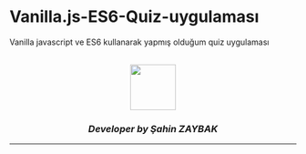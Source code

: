 # Vanilla.js-ES6-Quiz-uygulaması
Vanilla javascript ve ES6 kullanarak yapmış olduğum quiz uygulaması


<br>
<div align="center">
  <img src="https://image.flaticon.com/teams/slug/smashicons.jpg" width="80">
  <h3><i>Developer by Şahin ZAYBAK </i></h3>
  <hr/>
</div>
